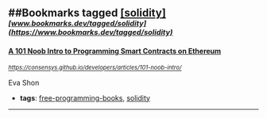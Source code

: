 ##Bookmarks tagged [[solidity]](https://www.bookmarks.dev?q=[solidity])
_<sup><sup>[www.bookmarks.dev/tagged/solidity](https://www.bookmarks.dev/tagged/solidity)</sup></sup>_
---
#### [A 101 Noob Intro to Programming Smart Contracts on Ethereum](https://consensys.github.io/developers/articles/101-noob-intro/)
_<sup>https://consensys.github.io/developers/articles/101-noob-intro/</sup>_

Eva Shon
* **tags**: [free-programming-books](../tagged/free-programming-books.md), [solidity](../tagged/solidity.md)
---
